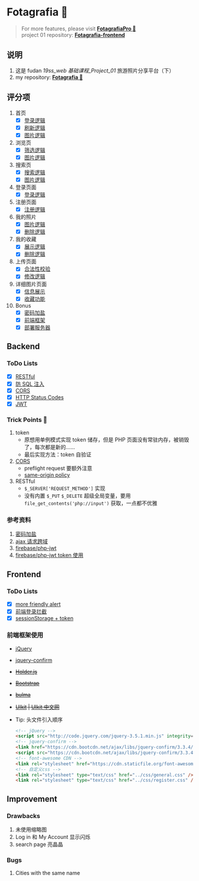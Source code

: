# Fotagrafia 🗽

> For more features, please visit **[FotagrafiaPro 🗽](https://github.com/bathtown/FotagrafiaPro)**  
> project 01 repository: **[Fotagrafia-frontend](https://github.com/bathtown/Fotagrafia-frontend)**

## 说明

1. 这是 fudan _19ss_web 基础课程\_Project_01_ 旅游照片分享平台（下）
2. my repository: **[Fotagrafia 🗽](https://github.com/bathtown/Fotagrafia)**

## 评分项

1. 首页
   - [x] [登录逻辑](frontend/js/feature.js)
   - [x] [刷新逻辑](frontend/html/home.html)
   - [x] [图片逻辑](backend/PHP/api/imgHot.php)
2. 浏览页
   - [x] [筛选逻辑](backend/PHP/api/pageBrowser.php)
   - [x] [图片逻辑](frontend/html/browser.html)
3. 搜索页
   - [x] [搜索逻辑](backend/PHP/api/imgSearch.php)
   - [x] [图片逻辑](frontend/html/search.html)
4. 登录页面
   - [x] [登录逻辑](backend/PHP/api/pageLogin.php)
5. 注册页面
   - [x] [注册逻辑](backend/PHP/api/pageRegister.php)
6. 我的照片
   - [x] [图片逻辑](frontend/html/myGallery.html)
   - [x] [删除逻辑](backend/PHP/api/pageMyGallery.php)
7. 我的收藏
   - [x] [展示逻辑](frontend/html/myHearts.html)
   - [x] [删除逻辑](backend/PHP/api/pageMyHeart.php)
8. 上传页面
   - [x] [合法性校验](frontend/html/upload.html)
   - [x] [修改逻辑](backend/PHP/api/pageMyGallery.php)
9. 详细图片页面
   - [x] [信息展示](backend/PHP/api/imgDetail.php)
   - [x] [收藏功能](backend/PHP/api/imgLikes.php)
10. Bonus
    - [x] [密码加盐](backend/PHP/api/pageRegister.php)
    - [x] [前端框架](#前端框架使用)
    - [x] [部署服务器](http://39.98.130.199/Fotagrafia/frontend/)

## Backend

### ToDo Lists

- [x] [RESTful](backend/PHP/api/pageMyHeart.php)
- [x] [防 SQL 注入](backend/PHP/app/SQLConfig.php)
- [x] [CORS](backend/PHP/app/CORS.php)
- [x] [HTTP Status Codes](backend/PHP/app/StatusCode.php)
- [x] [JWT](backend/PHP/app/Token.php)

### Trick Points 👻

1. token
   - 原想用单例模式实现 token 储存，但是 PHP 页面没有常驻内存，被销毁了，每次都是新的……
   - 最后实现方法：token 自验证
2. [CORS](backend/PHP/app/CORS.php)
   - preflight request 要额外注意
   - [same-origin policy](https://wangdoc.com/javascript/bom/same-origin.html)
3. RESTful
   - `$_SERVER['REQUEST_METHOD']` 实现
   - 没有内置 `$_PUT` `$_DELETE` 超级全局变量，要用 `file_get_contents('php://input')` 获取，一点都不优雅

### 参考资料

1. [密码加盐](https://www.cnblogs.com/makai/p/11130703.html)
2. [ajax 请求跨域](https://segmentfault.com/a/1190000012469713)
3. [firebase/php-jwt](https://github.com/firebase/php-jwt)
4. [firebase/php-jwt token 使用](https://www.cnblogs.com/yehuisir/p/11521165.html)

## Frontend

### ToDo Lists

- [x] [more friendly alert](frontend/html/register.html)
- [x] [前端登录拦截](frontend/html/myGallery.html)
- [x] [sessionStorage + token](frontend/html/login.html)

### 前端框架使用

- [jQuery](https://jquery.com)
- [jquery-confirm](http://craftpip.github.io/jquery-confirm)
- ~~[Holder.js](https://github.com/imsky/holder)~~
- ~~[Bootstrap](https://getbootstrap.com)~~
- ~~[bulma](https://bulma.io)~~
- ~~[UIkit](https://getuikit.com) | [UIkit 中文网](http://www.getuikit.net)~~

- Tip: 头文件引入顺序

  ```html
  <!-- jQuery -->
  <script src="http://code.jquery.com/jquery-3.5.1.min.js" integrity="sha256-9/aliU8dGd2tb6OSsuzixeV4y/faTqgFtohetphbbj0=" crossorigin="anonymous"></script>
  <!-- jquery-confirm -->
  <link href="https://cdn.bootcdn.net/ajax/libs/jquery-confirm/3.3.4/jquery-confirm.min.css" rel="stylesheet" />
  <script src="https://cdn.bootcdn.net/ajax/libs/jquery-confirm/3.3.4/jquery-confirm.min.js"></script>
  <!-- font-awesome CDN -->
  <link rel="stylesheet" href="https://cdn.staticfile.org/font-awesome/4.7.0/css/font-awesome.css" />
  <!-- 自定义css -->
  <link rel="stylesheet" type="text/css" href="../css/general.css" />
  <link rel="stylesheet" type="text/css" href="../css/register.css" />
  ```

## Improvement

### Drawbacks

1. 未使用缩略图
2. Log in 和 My Account 显示闪烁
3. search page 亮晶晶

### Bugs

1. Cities with the same name
